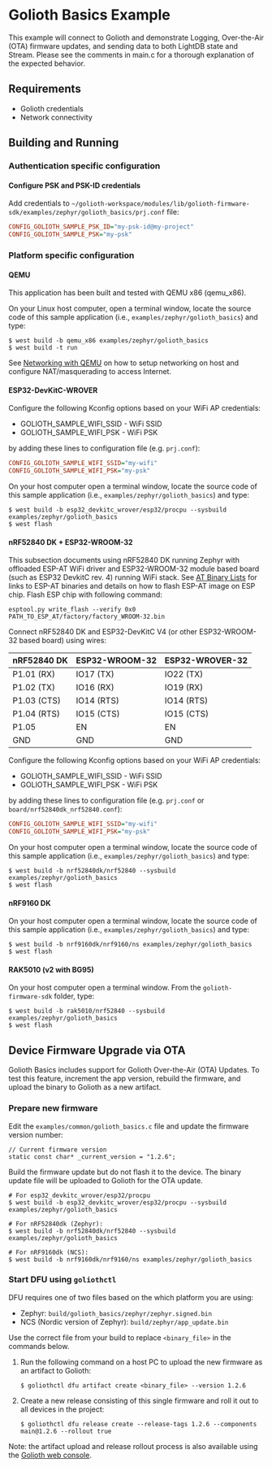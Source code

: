 # Golioth Basics Example

This example will connect to Golioth and demonstrate Logging, Over-the-Air (OTA)
firmware updates, and sending data to both LightDB state and Stream.
Please see the comments in main.c for a thorough explanation of the expected
behavior.

## Requirements

* Golioth credentials
* Network connectivity

## Building and Running

### Authentication specific configuration

#### Configure PSK and PSK-ID credentials

Add credentials to
``~/golioth-workspace/modules/lib/golioth-firmware-sdk/examples/zephyr/golioth_basics/prj.conf``
file:

``` cfg
CONFIG_GOLIOTH_SAMPLE_PSK_ID="my-psk-id@my-project"
CONFIG_GOLIOTH_SAMPLE_PSK="my-psk"
```

### Platform specific configuration

#### QEMU

This application has been built and tested with QEMU x86 (qemu_x86).

On your Linux host computer, open a terminal window, locate the source
code of this sample application (i.e., `examples/zephyr/golioth_basics`) and
type:

```console
$ west build -b qemu_x86 examples/zephyr/golioth_basics
$ west build -t run
```

See [Networking with
QEMU](https://docs.zephyrproject.org/3.3.0/connectivity/networking/qemu_setup.html)
on how to setup networking on host and configure NAT/masquerading to
access Internet.

#### ESP32-DevKitC-WROVER

Configure the following Kconfig options based on your WiFi AP
credentials:

- GOLIOTH_SAMPLE_WIFI_SSID  - WiFi SSID
- GOLIOTH_SAMPLE_WIFI_PSK   - WiFi PSK

by adding these lines to configuration file (e.g. `prj.conf`):

```cfg
CONFIG_GOLIOTH_SAMPLE_WIFI_SSID="my-wifi"
CONFIG_GOLIOTH_SAMPLE_WIFI_PSK="my-psk"
```

On your host computer open a terminal window, locate the source code of
this sample application (i.e., `examples/zephyr/golioth_basics`) and
type:

```console
$ west build -b esp32_devkitc_wrover/esp32/procpu --sysbuild examples/zephyr/golioth_basics
$ west flash
```

#### nRF52840 DK + ESP32-WROOM-32

This subsection documents using nRF52840 DK running Zephyr with
offloaded ESP-AT WiFi driver and ESP32-WROOM-32 module based board (such
as ESP32 DevkitC rev. 4) running WiFi stack. See [AT Binary
Lists](https://docs.espressif.com/projects/esp-at/en/latest/AT_Binary_Lists/index.html)
for links to ESP-AT binaries and details on how to flash ESP-AT image on
ESP chip. Flash ESP chip with following command:

```console
esptool.py write_flash --verify 0x0 PATH_TO_ESP_AT/factory/factory_WROOM-32.bin
```

Connect nRF52840 DK and ESP32-DevKitC V4 (or other ESP32-WROOM-32 based
board) using wires:

| nRF52840 DK | ESP32-WROOM-32  | ESP32-WROVER-32 |
| ----------- | --------------- | ----------------|
| P1.01 (RX)  | IO17 (TX)       | IO22 (TX)       |
| P1.02 (TX)  | IO16 (RX)       | IO19 (RX)       |
| P1.03 (CTS) | IO14 (RTS)      | IO14 (RTS)      |
| P1.04 (RTS) | IO15 (CTS)      | IO15 (CTS)      |
| P1.05       | EN              | EN              |
| GND         | GND             | GND             |

Configure the following Kconfig options based on your WiFi AP
credentials:

* GOLIOTH_SAMPLE_WIFI_SSID - WiFi SSID
* GOLIOTH_SAMPLE_WIFI_PSK - WiFi PSK

by adding these lines to configuration file (e.g. `prj.conf` or
`board/nrf52840dk_nrf52840.conf`):

```cfg
CONFIG_GOLIOTH_SAMPLE_WIFI_SSID="my-wifi"
CONFIG_GOLIOTH_SAMPLE_WIFI_PSK="my-psk"
```

On your host computer open a terminal window, locate the source code of
this sample application (i.e., `examples/zephyr/golioth_basics`) and type:

```console
$ west build -b nrf52840dk/nrf52840 --sysbuild examples/zephyr/golioth_basics
$ west flash
```

#### nRF9160 DK

On your host computer open a terminal window, locate the source code of
this sample application (i.e., `examples/zephyr/golioth_basics`) and type:

```console
$ west build -b nrf9160dk/nrf9160/ns examples/zephyr/golioth_basics
$ west flash
```

#### RAK5010 (v2 with BG95)

On your host computer open a terminal window. From the
`golioth-firmware-sdk` folder, type:

```console
$ west build -b rak5010/nrf52840 --sysbuild examples/zephyr/golioth_basics
$ west flash
```

## Device Firmware Upgrade via OTA

Golioth Basics includes support for Golioth Over-the-Air (OTA) Updates.
To test this feature, increment the app version, rebuild the firmware,
and upload the binary to Golioth as a new artifact.

### Prepare new firmware

Edit the `examples/common/golioth_basics.c` file and update the firmware
version number:

```config
// Current firmware version
static const char* _current_version = "1.2.6";
```

Build the firmware update but do not flash it to the device. The binary
update file will be uploaded to Golioth for the OTA update.

```console
# For esp32_devkitc_wrover/esp32/procpu
$ west build -b esp32_devkitc_wrover/esp32/procpu --sysbuild examples/zephyr/golioth_basics

# For nRF52840dk (Zephyr):
$ west build -b nrf52840dk/nrf52840 --sysbuild examples/zephyr/golioth_basics

# For nRF9160dk (NCS):
$ west build -b nrf9160dk/nrf9160/ns examples/zephyr/golioth_basics
```

### Start DFU using `goliothctl`

DFU requires one of two files based on the which platform you are using:

* Zephyr: `build/golioth_basics/zephyr/zephyr.signed.bin`
* NCS (Nordic version of Zephyr): `build/zephyr/app_update.bin`

Use the correct file from your build to replace `<binary_file>` in the
commands below.

1. Run the following command on a host PC to upload the new firmware as
   an artifact to Golioth:

    ```console
    $ goliothctl dfu artifact create <binary_file> --version 1.2.6
    ```

2. Create a new release consisting of this single firmware and roll it
out to all devices in the project:

    ```console
    $ goliothctl dfu release create --release-tags 1.2.6 --components main@1.2.6 --rollout true
    ```

Note: the artifact upload and release rollout process is also available
using the [Golioth web console](https://console.golioth.io).

